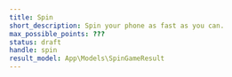 ```yaml
---
title: Spin
short_description: Spin your phone as fast as you can.
max_possible_points: ???
status: draft
handle: spin
result_model: App\Models\SpinGameResult
---
```

